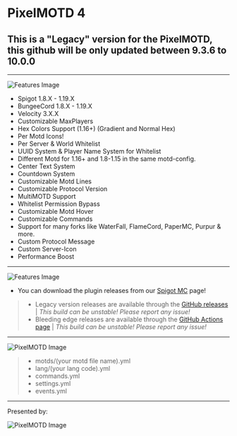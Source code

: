 # PixelMOTD 4

## This is a "Legacy" version for the PixelMOTD, this github will be only updated between 9.3.6 to 10.0.0
---

<img align="center" alt="Features Image" src="https://cdn.discordapp.com/attachments/987409771302883341/987454796376207360/FeatureList.png">



* Spigot 1.8.X - 1.19.X
* BungeeCord 1.8.X - 1.19.X
* Velocity 3.X.X
* Customizable MaxPlayers
* Hex Colors Support (1.16+) (Gradient and Normal Hex)
* Per Motd Icons!
* Per Server & World Whitelist
* UUID System & Player Name System for Whitelist
* Different Motd for 1.16+ and 1.8-1.15 in the same motd-config.
* Center Text System
* Countdown System
* Customizable Motd Lines
* Customizable Protocol Version
* MultiMOTD Support
* Whitelist Permission Bypass
* Customizable Motd Hover
* Customizable Commands
* Support for many forks like WaterFall, FlameCord, PaperMC, Purpur & more.
* Custom Protocol Message
* Custom Server-Icon
* Performance Boost

---


<img align="center" alt="Features Image" src="https://cdn.discordapp.com/attachments/987409771302883341/987454795906433054/DownloadLink.png">

- You can download the plugin releases from our [Spigot MC](https://www.spigotmc.org/resources/%E2%9E%A5-pixel-motd-1-8-1-19.37177) page!
> - Legacy version releases are available through the [GitHub releases](https://github.com/MrUniverse44/LegacyPixelMOTD/releases) | *This build can be unstable! Please report any issue!*
> - Bleeding edge releases are available through the [GitHub Actions page](https://github.com/ShieldCommunity/PixelMOTD/actions)  |  *This build can be unstable! Please report any issue!*

---

<img align="center" src="https://i.imgur.com/GIDYa8z.png" alt="PixelMOTD Image">

> - motds/(your motd file name).yml
> - lang/(your lang code).yml
> - commands.yml
> - settings.yml
> - events.yml

---

Presented by:

<img align="left" alt="PixelMOTD Image" src="https://i.imgur.com/jUBJjHy.png" />
